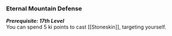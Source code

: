 ### Eternal Mountain Defense

**_Prerequisite: 17th Level_**  
You can spend 5 ki points to cast [[Stoneskin]], targeting yourself.
